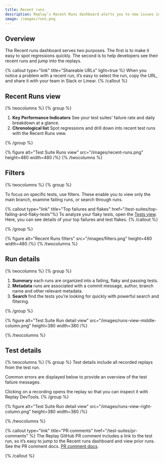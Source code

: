 ```yaml
---
title: Recent runs
description: Replay’s Recent Runs dashboard alerts you to new issues in your test suite so you can see which run introduced the problem and address it quickly.
image: /images/runs.png
---
```


## Overview

The Recent runs dashboard serves two purposes. The first is to make it easy to spot regressions quickly. The second is to help developers see their recent runs and jump into the replays.

{% callout type="link" title="Shareable URLs" light=true %}
When you notice a problem with a recent run, it’s easy to select the run, copy the URL, and share it with your team in Slack or Linear.
{% /callout %}

## Recent Runs view

{% twocolumns %}
{% group %}

1. **Key Performance Indicators** See your test suites’ failure rate and daily breakdown at a glance.
2. **Chronological list** Spot regressions and drill down into recent test runs with the Recent Runs view.

{% /group %}

{% figure
  alt="Test Suite Runs view"
  src="/images/recent-runs.png"
  height=480
  width=480
/%}
{% /twocolumns %}

## Filters

{% twocolumns %}
{% group %}

To focus on specific tests, use filters. These enable you to view only the main branch, examine failing runs, or search through runs.

{% callout type="link" title="Top failures and flakes" href="/test-suites/top-failing-and-flaky-tests"%}
To analyze your flaky tests, open the [Tests view](/test-suites/top-failing-and-flaky-tests). Here, you can see details of your top failures and test flakes.
{% /callout %}

{% /group %}

{% figure
  alt="Recent Runs filters"
  src="/images/filters.png"
  height=480
  width=480
/%}
{% /twocolumns %}

## Run details

{% twocolumns %}
{% group %}

1. **Summary** each runs are organized into a failing, flaky and passing tests.
2. **Metadata** runs are associated with a commit message, author, branch name and other relevant metadata.
3. **Search** find the tests you’re looking for quickly with powerful search and filtering.

{% /group %}

{% figure
  alt="Test Suite Run detail view"
  src="/images/runs-view-middle-column.png"
  height=380
  width=380
/%}

{% /twocolumns %}

## Test details

{% twocolumns %}
{% group %}
Test details include all recorded replays from the test run.

Common errors are displayed below to provide an overview of the test failure messages.

Clicking on a recording opens the replay so that you can inspect it with Replay DevTools.
{% /group %}

{% figure
  alt="Test Suite Run detail view"
  src="/images/runs-view-right-column.png"
  height=380
  width=380
/%}

{% /twocolumns %}

{% callout type="link" title="PR comments" href="/test-suites/pr-comments" %}
The Replay GitHub PR comment includes a link to the test run, so it’s easy to jump to the Recent runs dashboard and view prior runs. See the PR comment docs. [PR comment docs](/test-suites/pr-comments).

{% /callout %}
